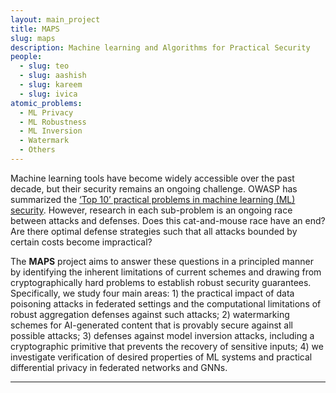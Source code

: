 ```yaml
---
layout: main_project
title: MAPS
slug: maps
description: Machine learning and Algorithms for Practical Security
people:
  - slug: teo
  - slug: aashish
  - slug: kareem
  - slug: ivica
atomic_problems:
  - ML Privacy
  - ML Robustness
  - ML Inversion
  - Watermark
  - Others
---
```


Machine learning tools have become widely accessible over the past decade, but their security remains an ongoing
challenge. OWASP has summarized the [‘Top 10’ practical problems in machine learning (ML)
security](https://owasp.org/www-project-machine-learning-security-top-10/). However, research in each sub-problem is
an
ongoing race between attacks and defenses. Does this cat-and-mouse race have an end? Are there optimal defense
strategies such that all attacks bounded by certain costs become impractical?

The **MAPS** project aims to answer these questions in a principled manner by identifying the inherent limitations
of
current schemes and drawing from cryptographically hard problems to establish robust security guarantees.
Specifically,
we study four main areas: 1) the practical impact of data poisoning attacks in federated settings and the
computational
limitations of robust aggregation defenses against such attacks; 2) watermarking schemes for AI-generated content
that
is provably secure against all possible attacks; 3) defenses against model inversion attacks, including a
cryptographic
primitive that prevents the recovery of sensitive inputs; 4) we investigate verification of desired properties of ML
systems and practical differential privacy in federated networks and GNNs.

---